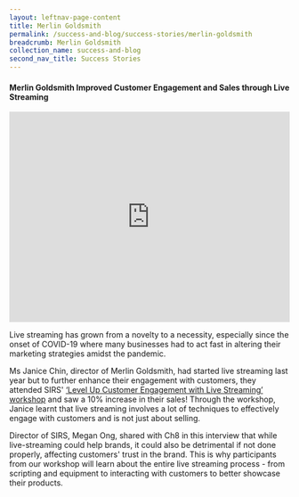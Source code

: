 ```yaml
---
layout: leftnav-page-content
title: Merlin Goldsmith
permalink: /success-and-blog/success-stories/merlin-goldsmith
breadcrumb: Merlin Goldsmith
collection_name: success-and-blog
second_nav_title: Success Stories
---
```

<h4>Merlin Goldsmith Improved Customer Engagement and Sales through Live Streaming</h4>

<center><div style="padding:75% 0 0 0;position:relative;"><iframe src="https://player.vimeo.com/video/549193265?badge=0&amp;autopause=0&amp;player_id=0&amp;app_id=58479" frameborder="0" allow="autoplay; fullscreen; picture-in-picture" allowfullscreen style="position:absolute;top:0;left:0;width:100%;height:100%;" title="SIRSxMerlinGoldsmith.mp4"></iframe></div><script src="https://player.vimeo.com/api/player.js"></script></center>

<p>Live streaming has grown from a novelty to a necessity, especially since the onset of COVID-19 where many businesses had to act fast in altering their marketing strategies amidst the pandemic.</p>

<p>Ms Janice Chin, director of Merlin Goldsmith, had started live streaming last year but to further enhance their engagement with customers, they attended SIRS' <a href="/digital-programmes/masterclasses-and-workshops/level-up-customer-engagement-through-live-streaming">‘Level Up Customer Engagement with Live Streaming’ workshop</a> and saw a 10% increase in their sales! Through the workshop, Janice learnt that live streaming involves a lot of techniques to effectively engage with customers and is not just about selling.</p>

<p>Director of SIRS, Megan Ong, shared with Ch8 in this interview that while live-streaming could help brands, it could also be detrimental if not done properly, affecting customers' trust in the brand. This is why participants from our workshop will learn about the entire live streaming process - from scripting and equipment to interacting with customers to better showcase their products.</p>

